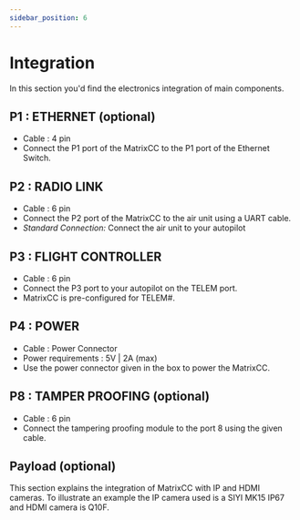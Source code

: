 ```yaml
---
sidebar_position: 6
---
```


# Integration

In this section you'd find the electronics integration of main components. 

## P1 : ETHERNET (optional)
- Cable : 4 pin
- Connect the P1 port of the MatrixCC to the P1 port of the Ethernet Switch. 

## P2 : RADIO LINK
- Cable : 6 pin
- Connect the P2 port of the MatrixCC to the air unit using a UART cable. 
- *Standard Connection:* Connect the air unit to your autopilot 

## P3 : FLIGHT CONTROLLER
- Cable : 6 pin
- Connect the P3 port to your autopilot on the TELEM port.
- MatrixCC is pre-configured for TELEM#.

## P4 : POWER
- Cable : Power Connector 
- Power requirements : 5V | 2A (max)
- Use the power connector given in the box to power the MatrixCC.

## P8 : TAMPER PROOFING (optional)
- Cable : 6 pin 
- Connect the tampering proofing module to the port 8 using the given cable. 

## Payload (optional)
This section explains the integration of MatrixCC with IP and HDMI cameras. To illustrate an example the IP camera used is a SIYI MK15 IP67 and HDMI camera is Q10F. 